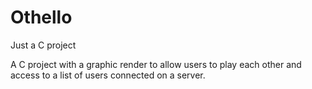 Othello
=======

Just a C project

A C project with a graphic render to allow users to play each other and access to a list of users connected on a server.
